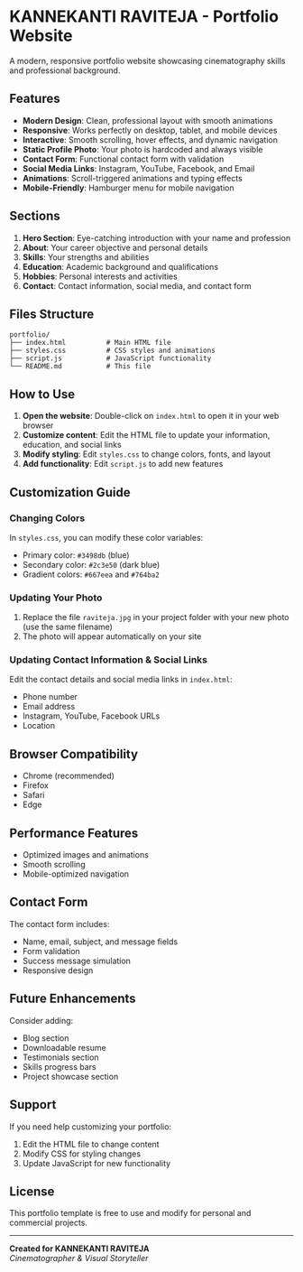 # KANNEKANTI RAVITEJA - Portfolio Website

A modern, responsive portfolio website showcasing cinematography skills and professional background.

## Features

- **Modern Design**: Clean, professional layout with smooth animations
- **Responsive**: Works perfectly on desktop, tablet, and mobile devices
- **Interactive**: Smooth scrolling, hover effects, and dynamic navigation
- **Static Profile Photo**: Your photo is hardcoded and always visible
- **Contact Form**: Functional contact form with validation
- **Social Media Links**: Instagram, YouTube, Facebook, and Email
- **Animations**: Scroll-triggered animations and typing effects
- **Mobile-Friendly**: Hamburger menu for mobile navigation

## Sections

1. **Hero Section**: Eye-catching introduction with your name and profession
2. **About**: Your career objective and personal details
3. **Skills**: Your strengths and abilities
4. **Education**: Academic background and qualifications
5. **Hobbies**: Personal interests and activities
6. **Contact**: Contact information, social media, and contact form

## Files Structure

```
portfolio/
├── index.html          # Main HTML file
├── styles.css          # CSS styles and animations
├── script.js           # JavaScript functionality
└── README.md           # This file
```

## How to Use

1. **Open the website**: Double-click on `index.html` to open it in your web browser
2. **Customize content**: Edit the HTML file to update your information, education, and social links
3. **Modify styling**: Edit `styles.css` to change colors, fonts, and layout
4. **Add functionality**: Edit `script.js` to add new features

## Customization Guide

### Changing Colors
In `styles.css`, you can modify these color variables:
- Primary color: `#3498db` (blue)
- Secondary color: `#2c3e50` (dark blue)
- Gradient colors: `#667eea` and `#764ba2`

### Updating Your Photo
1. Replace the file `raviteja.jpg` in your project folder with your new photo (use the same filename)
2. The photo will appear automatically on your site

### Updating Contact Information & Social Links
Edit the contact details and social media links in `index.html`:
- Phone number
- Email address
- Instagram, YouTube, Facebook URLs
- Location

## Browser Compatibility

- Chrome (recommended)
- Firefox
- Safari
- Edge

## Performance Features

- Optimized images and animations
- Smooth scrolling
- Mobile-optimized navigation

## Contact Form

The contact form includes:
- Name, email, subject, and message fields
- Form validation
- Success message simulation
- Responsive design

## Future Enhancements

Consider adding:
- Blog section
- Downloadable resume
- Testimonials section
- Skills progress bars
- Project showcase section

## Support

If you need help customizing your portfolio:
1. Edit the HTML file to change content
2. Modify CSS for styling changes
3. Update JavaScript for new functionality

## License

This portfolio template is free to use and modify for personal and commercial projects.

---

**Created for KANNEKANTI RAVITEJA**  
*Cinematographer & Visual Storyteller* 